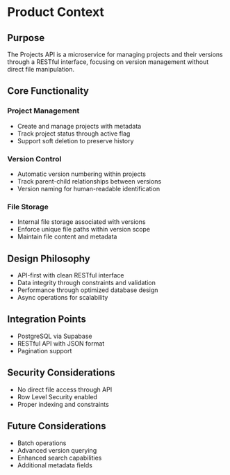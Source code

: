 # Product Context

## Purpose
The Projects API is a microservice for managing projects and their versions through a RESTful interface, focusing on version management without direct file manipulation.

## Core Functionality

### Project Management
- Create and manage projects with metadata
- Track project status through active flag
- Support soft deletion to preserve history

### Version Control
- Automatic version numbering within projects
- Track parent-child relationships between versions
- Version naming for human-readable identification

### File Storage
- Internal file storage associated with versions
- Enforce unique file paths within version scope
- Maintain file content and metadata

## Design Philosophy
- API-first with clean RESTful interface
- Data integrity through constraints and validation
- Performance through optimized database design
- Async operations for scalability

## Integration Points
- PostgreSQL via Supabase
- RESTful API with JSON format
- Pagination support

## Security Considerations
- No direct file access through API
- Row Level Security enabled
- Proper indexing and constraints

## Future Considerations
- Batch operations
- Advanced version querying
- Enhanced search capabilities
- Additional metadata fields
